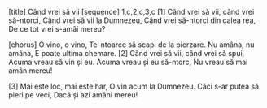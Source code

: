 [title] Când vrei să vii
[sequence] 1,c,2,c,3,c
[1]
Când vrei să vii, când vrei să-ntorci,
Când vrei să vii la Dumnezeu,
Când vrei să-ntorci din calea rea,
De ce tot vrei s-amâi mereu?

[chorus]
O vino, o vino,
Te-ntoarce să scapi de la pierzare.
Nu amâna, nu amâna,
E poate ultima chemare.
[2]
Când vrei să vii, când vrei să spui,
Acuma vreau să vin și eu.
Acuma vreau și eu să-ntorc,
Nu vreau să mai amân mereu!

[3]
Mai este loc, mai este har,
O vin acum la Dumnezeu.
Căci s-ar putea să pieri pe veci,
Dacă și azi amâni mereu!


